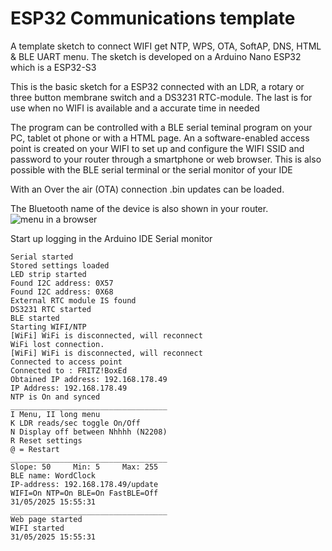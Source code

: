 # ESP32 Communications template
A template sketch to connect WIFI get NTP, WPS, OTA, SoftAP, DNS, HTML & BLE UART menu.
The sketch is developed on a Arduino Nano ESP32 which is a ESP32-S3

This is the basic sketch for a ESP32 connected with an LDR, a rotary or three button membrane switch and a DS3231 RTC-module. The last is for use when no WIFI is available and a accurate time in needed

The program can be controlled with a BLE serial teminal program on your PC, tablet ot phone or with a HTML page.
An a software-enabled access point is created on your WIFI  to set up and configure the WIFI SSID and password to your router through a smartphone or web browser.
This is also possible with the BLE serial terminal or the serial monitor of your IDE

With an Over the air (OTA) connection .bin updates can be loaded.

The Bluetooth name of the device is also shown in your router. 
![menu in a browser](https://github.com/user-attachments/assets/3f36f63e-41ea-4e3b-8fa6-faf5a0c125ef)

Start up logging in the Arduino IDE Serial monitor
```
Serial started
Stored settings loaded
LED strip started
Found I2C address: 0X57
Found I2C address: 0X68
External RTC module IS found
DS3231 RTC started
BLE started
Starting WIFI/NTP
[WiFi] WiFi is disconnected, will reconnect
WiFi lost connection.
[WiFi] WiFi is disconnected, will reconnect
Connected to access point
Connected to : FRITZ!BoxEd
Obtained IP address: 192.168.178.49
IP Address: 192.168.178.49
NTP is On and synced
___________________________________
I Menu, II long menu
K LDR reads/sec toggle On/Off
N Display off between Nhhhh (N2208)
R Reset settings
@ = Restart
___________________________________
Slope: 50     Min: 5     Max: 255 
BLE name: WordClock
IP-address: 192.168.178.49/update
WIFI=On NTP=On BLE=On FastBLE=Off
31/05/2025 15:55:31 
___________________________________
Web page started
WIFI started
31/05/2025 15:55:31
```
